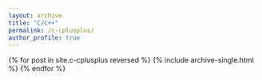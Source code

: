 ```yaml
---
layout: archive
title: "C/C++"
permalink: /c-cplusplus/
author_profile: true
---
```


{% for post in site.c-cplusplus reversed %}
  {% include archive-single.html %}
{% endfor %}